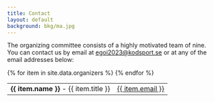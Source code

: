 ```yaml
---
title: Contact
layout: default
background: bkg/ma.jpg
---
```


The organizing committee consists of a highly motivated team of nine.<br>
You can contact us by email at [egoi2023@kodsport.se](mailto:egoi2023@kodsport.se) or at any of the email addresses below:

<table>
{% for item in site.data.organizers %}
<tr>
<td><strong>{{ item.name }}</strong><span class="fl"> - {{ item.title }}</span></td>
<td><a href="mailto:{{ item.email }}">{{ item.email }}</a></td>
</tr>
{% endfor %}
</table>
